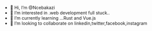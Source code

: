 - 👋 Hi, I’m @Ncebakazi
- 👀 I’m interested in .web development full stuck..
- 🌱 I’m currently learning ...Rust and Vue.js
- 💞️ I’m looking to collaborate on linkedin,twitter,facebook,instagram


<!---
Ncebakaz/Ncebakaz is a ✨ special ✨ repository because its `README.md` (this file) appears on your GitHub profile.
You can click the Preview link to take a look at your changes.
--->
